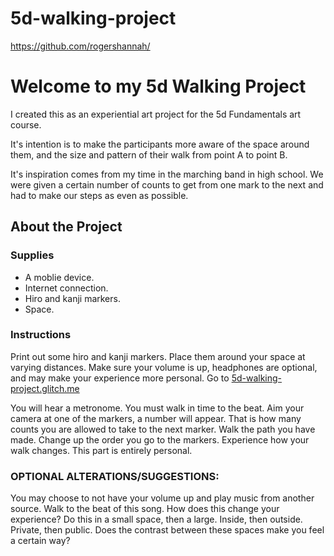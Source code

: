 # 5d-walking-project
https://github.com/rogershannah/

Welcome to my 5d Walking Project
================================

I created this as an experiential art project for the 5d Fundamentals art course.

It's intention is to make the participants more aware of the space around them, and the size and pattern of their walk from point A to point B.

It's inspiration comes from my time in the marching band in high school. We were given a certain number of counts to get from one mark to the next and had to make our steps as even as possible.


About the Project
----------------

### Supplies

- A moblie device.
- Internet connection.
- Hiro and kanji markers.
- Space.

### Instructions

Print out some hiro and kanji markers. Place them around your space at varying distances.
Make sure your volume is up, headphones are optional, and may make your experience more personal.
Go to [5d-walking-project.glitch.me](https://5d-walking-project.glitch.me)

You will hear a metronome. You must walk in time to the beat.
Aim your camera at one of the markers, a number will appear. That is how many counts you are allowed to take to the next marker.
Walk the path you have made. Change up the order you go to the markers. Experience how your walk changes. This part is entirely personal.

### OPTIONAL ALTERATIONS/SUGGESTIONS:

You may choose to not have your volume up and play music from another source. Walk to the beat of this song. How does this change your experience?
Do this in a small space, then a large. Inside, then outside. Private, then public. Does the contrast between these spaces make you feel a certain way?
